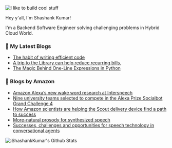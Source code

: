 ![I like to build cool stuff](https://res.cloudinary.com/dt8g3rhcy/image/upload/v1595929574/i_like_to_build_cool_shit._1_nzbwjh.png)

Hey y'all, I'm Shashank Kumar! 

I'm a Backend Software Engineer solving challenging problems in Hybrid Cloud World.

### 📕 My Latest Blogs
<!-- BLOG-POST-LIST:START -->
- [The habit of writing efficient code](https://medium.com/@ishashankkumar/the-habit-of-writing-efficient-code-153b05f04269?source=rss-d24dda280d5f------2)
- [A trip to the Library can help reduce recurring bills.](https://medium.com/swlh/a-trip-to-the-library-can-help-reduce-recurring-bills-23bca495cdf5?source=rss-d24dda280d5f------2)
- [The Magic Behind One-Line Expressions in Python](https://medium.com/swlh/the-magic-behind-one-line-expressions-in-python-816c10180c5c?source=rss-d24dda280d5f------2)
<!-- BLOG-POST-LIST:END -->

### 📕 Blogs by Amazon
<!-- AMAZON-BLOG-POST-LIST:START -->
- [Amazon Alexa’s new wake word research at Interspeech](https://www.amazon.science/blog/amazon-alexas-new-wake-word-research-at-interspeech)
- [Nine university teams selected to compete in the Alexa Prize Socialbot Grand Challenge 4](https://www.amazon.science/latest-news/nine-university-teams-selected-to-compete-in-the-alexa-prize-socialbot-grand-challenge-4)
- [How Amazon scientists are helping the Scout delivery device find a path to success](https://www.amazon.science/latest-news/how-amazon-scientists-are-helping-the-scout-delivery-device-find-a-path-to-success)
- [More-natural prosody for synthesized speech](https://www.amazon.science/blog/more-natural-prosody-for-synthesized-speech)
- [Successes, challenges and opportunities for speech technology in conversational agents](https://www.amazon.science/videos-webinars/successes-challenges-and-opportunities-for-speech-technology-in-conversational-agents)
<!-- AMAZON-BLOG-POST-LIST:END -->



<img align="center" alt="iShashankKumar's Github Stats" src="https://github-readme-stats.vercel.app/api?username=ishashankkumar&show_icons=true&hide_border=true" />
